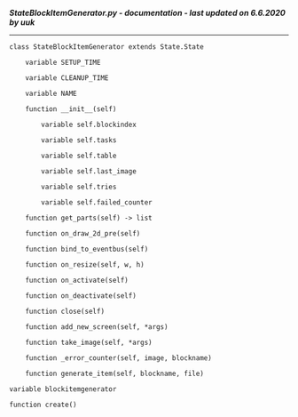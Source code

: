 ***StateBlockItemGenerator.py - documentation - last updated on 6.6.2020 by uuk***
___

    class StateBlockItemGenerator extends State.State

        variable SETUP_TIME

        variable CLEANUP_TIME

        variable NAME

        function __init__(self)

            variable self.blockindex

            variable self.tasks

            variable self.table

            variable self.last_image

            variable self.tries

            variable self.failed_counter

        function get_parts(self) -> list

        function on_draw_2d_pre(self)

        function bind_to_eventbus(self)

        function on_resize(self, w, h)

        function on_activate(self)

        function on_deactivate(self)

        function close(self)

        function add_new_screen(self, *args)

        function take_image(self, *args)

        function _error_counter(self, image, blockname)

        function generate_item(self, blockname, file)

    variable blockitemgenerator

    function create()